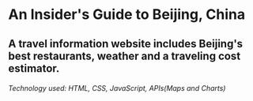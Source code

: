 # An Insider's Guide to Beijing, China
## A travel information website includes Beijing's best restaurants, weather and a traveling cost estimator.
###### Technology used: HTML, CSS, JavaScript, APIs(Maps and Charts)